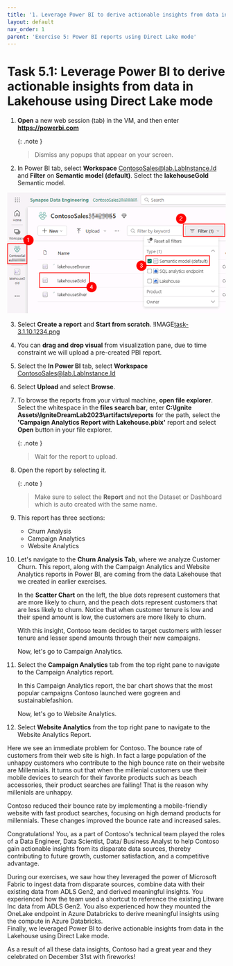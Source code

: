 ```yaml
---
title: '1. Leverage Power BI to derive actionable insights from data in Lakehouse using Direct Lake mode'
layout: default
nav_order: 1
parent: 'Exercise 5: Power BI reports using Direct Lake mode'
---
```


# Task 5.1: Leverage Power BI to derive actionable insights from data in Lakehouse using Direct Lake mode

1. **Open** a new web session (tab) in the VM, and then enter **https://powerbi.com**

	{: .note }
 	> Dismiss any popups that appear on your screen.

2. In Power BI tab, select **Workspace** ContosoSales@lab.LabInstance.Id and **Filter** on **Semantic model (default)**. Select the **lakehouseGold** Semantic model.

 ![Close the browser.](../media/instructions240153/task-3.1.10.png)

3. Select **Create a report** and **Start from scratch**.
!IMAGE[task-3.1.10.1234.png](../media/instructions240153/task-3.1.10.1234.png)

4. You can **drag and drop visual** from visualization pane, due to time constraint we will upload a pre-created PBI report.

5. Select the **In Power BI** tab, select **Workspace** ContosoSales@lab.LabInstance.Id 

6. Select **Upload** and select **Browse**.

7. To browse the reports from your virtual machine, **open file explorer**. Select the whitespace in the **files search bar**, enter **C:\Ignite Assets\IgniteDreamLab2023\artifacts\reports** for the path, select the **'Campaign Analytics Report with Lakehouse.pbix'** report and select **Open** button in your file explorer.

	{: .note }
	> Wait for the report to upload.

8. Open the report by selecting it.
	
 	{: .note }
 	> Make sure to select the **Report** and not the Dataset or Dashboard which is auto created with the same name.

9. This report has three sections:
	- Churn Analysis
	- Campaign Analytics
	- Website Analytics

10. Let's navigate to the **Churn Analysis Tab**, where we analyze Customer Churn. This report, along with the Campaign Analytics and Website Analytics reports in Power BI, are coming from the data Lakehouse that we created in earlier exercises.

	In the **Scatter Chart** on the left, the blue dots represent customers that are more likely to churn, and the peach dots represent customers that are less likely to churn. Notice that when customer tenure is low and their spend amount is low, the customers are more likely to churn.

	With this insight, Contoso team decides to target customers with lesser tenure and lesser spend amounts through their new campaigns.

	Now, let's go to Campaign Analytics.

11. Select the **Campaign Analytics** tab from the top right pane to navigate to the Campaign Analytics report.

	In this Campaign Analytics report, the bar chart shows that the most popular campaigns Contoso launched were gogreen and sustainablefashion.

	Now, let's go to Website Analytics. 

12. Select **Website Analytics** from the top right pane to navigate to the Website Analytics Report.

Here we see an immediate problem for Contoso. The bounce rate of customers from their web site is high. In fact a large population of the unhappy customers who contribute to the high bounce rate on their website are Millennials. It turns out that when the millenial customers use their mobile devices to search for their favorite products such as beach accessories, their product searches are failing! That is the reason why millenials are unhappy. 

Contoso reduced their bounce rate by implementing a mobile-friendly website with fast product searches, focusing on high demand products for millennials. These changes improved the bounce rate and increased sales.

Congratulations! You, as a part of Contoso's technical team played the roles of a Data Engineer, Data Scientist, Data/ Business Analyst to help Contoso gain actionable insights from its disparate data sources, thereby contributing to future growth, customer satisfaction, and a competitive advantage.

During our exercises, we saw how they leveraged the power of Microsoft Fabric to ingest data from disparate sources, combine data with their existing data from ADLS Gen2, and derived meaningful insights. You experienced how the team used a shortcut to reference the existing Litware Inc data from ADLS Gen2. You also experienced how they mounted the OneLake endpoint in Azure Databricks to derive meaningful insights using the compute in Azure Databricks.  
Finally, we leveraged Power BI to derive actionable insights from data in the Lakehouse using Direct Lake mode.

As a result of all these data insights, Contoso had a great year and they celebrated on December 31st with fireworks! 

